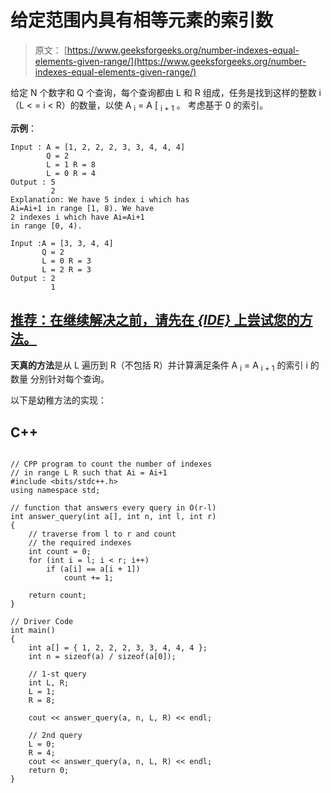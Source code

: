 # 给定范围内具有相等元素的索引数

> 原文： [https://www.geeksforgeeks.org/number-indexes-equal-elements-given-range/](https://www.geeksforgeeks.org/number-indexes-equal-elements-given-range/)

给定 N 个数字和 Q 个查询，每个查询都由 L 和 R 组成，任务是找到这样的整数 i（L < = i < R）的数量，以使 A <sub>i</sub> = A [ <sub>i + 1</sub> 。 考虑基于 0 的索引。

**示例**：

```
Input : A = [1, 2, 2, 2, 3, 3, 4, 4, 4] 
        Q = 2 
        L = 1 R = 8 
        L = 0 R = 4 
Output : 5 
         2
Explanation: We have 5 index i which has 
Ai=Ai+1 in range [1, 8). We have 
2 indexes i which have Ai=Ai+1
in range [0, 4). 

Input :A = [3, 3, 4, 4] 
       Q = 2
       L = 0 R = 3
       L = 2 R = 3 
Output : 2 
         1

```

## [推荐：在继续解决之前，请先在 ***<u>{IDE}</u>*** 上尝试您的方法。](https://ide.geeksforgeeks.org/)

**天真的方法**是从 L 遍历到 R（不包括 R）并计算满足条件 A <sub>i</sub> = A <sub>i + 1</sub> 的索引 i 的数量 分别针对每个查询。

以下是幼稚方法的实现：

## C++ 

```

// CPP program to count the number of indexes 
// in range L R such that Ai = Ai+1 
#include <bits/stdc++.h> 
using namespace std; 

// function that answers every query in O(r-l) 
int answer_query(int a[], int n, int l, int r) 
{ 
    // traverse from l to r and count 
    // the required indexes 
    int count = 0; 
    for (int i = l; i < r; i++) 
        if (a[i] == a[i + 1]) 
            count += 1; 

    return count; 
} 

// Driver Code 
int main() 
{ 
    int a[] = { 1, 2, 2, 2, 3, 3, 4, 4, 4 }; 
    int n = sizeof(a) / sizeof(a[0]); 

    // 1-st query 
    int L, R; 
    L = 1; 
    R = 8; 

    cout << answer_query(a, n, L, R) << endl; 

    // 2nd query 
    L = 0; 
    R = 4; 
    cout << answer_query(a, n, L, R) << endl; 
    return 0; 
} 

```